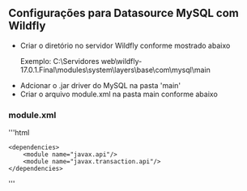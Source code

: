 ## Configurações para Datasource MySQL com Wildfly

- Criar o diretório no servidor Wildfly conforme mostrado abaixo
		<p>Exemplo: C:\Servidores web\wildfly-17.0.1.Final\modules\system\layers\base\com\mysql\main</p>
- Adcionar o .jar driver do MySQL na pasta 'main'
- Criar o arquivo module.xml na pasta main conforme abaixo
### module.xml
'''html
<?xml version="1.0" encoding="UTF-8"?>
<module xmlns="urn:jboss:module:1.1" name="com.mysql">
	<resources>
		<resource-root path="mysql-connector-java-5.1.47.jar"/>
	</resources>
			 
	<dependencies>
		<module name="javax.api"/>
		<module name="javax.transaction.api"/>
	</dependencies>
</module>
'''


